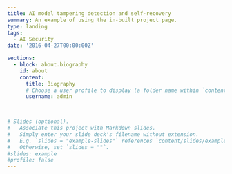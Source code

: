 ```yaml
---
title: AI model tampering detection and self-recovery 
summary: An example of using the in-built project page.
type: landing
tags:
  - AI Security
date: '2016-04-27T00:00:00Z'

sections:
  - block: about.biography
    id: about
    content:
      title: Biography
      # Choose a user profile to display (a folder name within `content/authors/`)
      username: admin
  


# Slides (optional).
#   Associate this project with Markdown slides.
#   Simply enter your slide deck's filename without extension.
#   E.g. `slides = "example-slides"` references `content/slides/example-slides.md`.
#   Otherwise, set `slides = ""`.
#slides: example
#profile: false
---
```

